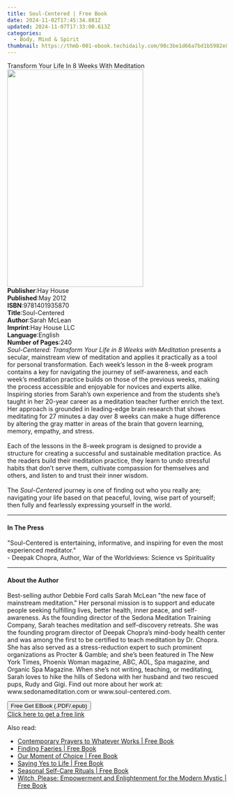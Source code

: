 ```yaml
---
title: Soul-Centered | Free Book
date: 2024-11-02T17:45:34.881Z
updated: 2024-11-07T17:33:00.613Z
categories:
  - Body, Mind & Spirit
thumbnail: https://thmb-001-ebook.techidaily.com/98c3be1d66a7bd1b5982e8a9e301f771f708dd69751f280668e4261aaf692f39.jpg
---
```

<main id="book-container">
  <div class="flex flex-col">
    <div class="book-brief flex-1 py-6 px-4 sm:p-6 md:py-10 md:px-8">
      <!-- brief-->
      <div class="book-brief-main">
        Transform Your Life In 8 Weeks With Meditation
      </div>
    </div>
    <div
      class="book-meta-info flex-1 grid gap-4 col-start-1 col-end-3 row-start-1 sm:mb-6 sm:grid-cols-4 lg:gap-6 lg:col-start-2 lg:row-end-6 lg:row-span-6 lg:mb-0"
    >
      <div
        class="book-meta-info-left place-content-center mt-4 p-4 text-sm leading-6 col-start-2 col-span-2 dark:text-slate-400"
      >
        <img
          class="w-full h-500 object-cover rounded-lg sm:h-255 sm:col-span-2 lg:col-span-full"
          src="https://img-001-ebook.techidaily.com/823b1a97389863ef6f8b9222359cf4671aa678c5fcadbc274660c51c7f1d5eb1.jpg"
          alt=""
          width="312"
          height="500"
        />
      </div>
      <div
        class="book-meta-info-right mt-2 col-start-1 row-start-2 col-span-3 self-center"
      >
        <!-- meta data  -->
        <div class="flex flex-col px-4 md:px-8">
          <div class="flex-1">
            <strong>Publisher</strong>:<span class="px-2">Hay House</span>
          </div>
          <div class="flex-1">
            <strong>Published</strong>:<span class="px-2">May 2012</span>
          </div>
          <div class="flex-1">
            <strong>ISBN</strong>:<span class="px-2">9781401935870</span>
          </div>
          <div class="flex-1">
            <strong>Title</strong>:<span class="px-2">Soul-Centered</span>
          </div>
          <div class="flex-1">
            <strong>Author</strong>:<span class="px-2">Sarah McLean</span>
          </div>
          <div class="flex-1">
            <strong>Imprint</strong>:<span class="px-2">Hay House LLC</span>
          </div>
          <div class="flex-1">
            <strong>Language</strong>:<span class="px-2">English</span>
          </div>
          <div class="flex-1">
            <strong>Number of Pages</strong>:<span class="px-2">240</span>
          </div>
        </div>
      </div>
    </div>
    <div class="book-description flex-1 py-6 px-4 sm:p-6 md:py-10 md:px-8">
      <div class="book-description-main">
        <div accordion-content="" id="description">
          <i>Soul-Centered: Transform Your Life in 8 Weeks with Meditation</i>
          presents a secular, mainstream view of meditation and applies it
          practically as a tool for personal transformation. Each week’s lesson
          in the 8-week program contains a key for navigating the journey of
          self-awareness, and each week’s meditation practice builds on those of
          the previous weeks, making the process accessible and enjoyable for
          novices and experts alike. Inspiring stories from Sarah’s own
          experience and from the students she’s taught in her 20-year career as
          a meditation teacher further enrich the text. Her approach is grounded
          in leading-edge brain research that shows meditating for 27 minutes a
          day over 8 weeks can make a huge difference by altering the gray
          matter in areas of the brain that govern learning, memory, empathy,
          and stress. <br /><br />Each of the lessons in the 8-week program is
          designed to provide a structure for creating a successful and
          sustainable meditation practice. As the readers build their meditation
          practice, they learn to undo stressful habits that don’t serve them,
          cultivate compassion for themselves and others, and listen to and
          trust their inner wisdom. <br /><br />The <i>Soul-Centered</i> journey
          is one of finding out who you really are; navigating your life based
          on that peaceful, loving, wise part of yourself; then fully and
          fearlessly expressing yourself in the world.
        </div>
        <div class="accordion-fader"></div>
      </div>
    </div>
    <div class="book-excerpts flex-1 py-6 px-4 sm:p-6 md:py-10 md:px-8">
      <!-- excerpts-->
      <div class="book-excerpts-main">
        <hr />
        <h4 class="placeholder placeholder-heading">
          <span>In The Press</span>
        </h4>
        <p>
          "Soul-Centered is entertaining, informative, and inspiring for even
          the most experienced meditator."<br />- Deepak Chopra, Author, War of
          the Worldviews: Science vs Spirituality
        </p>
      </div>
    </div>
    <div class="book-about-author flex-1 py-6 px-4 sm:p-6 md:py-10 md:px-8">
      <!-- about author-->
      <div class="book-main-author-main">
        <hr />
        <h4 class="placeholder placeholder-heading">
          <span>About the Author</span>
        </h4>
        <p>
          Best-selling author Debbie Ford calls Sarah McLean "the new face of
          mainstream meditation." Her personal mission is to support and educate
          people seeking fulfilling lives, better health, inner peace, and
          self-awareness. As the founding director of the Sedona Meditation
          Training Company, Sarah teaches meditation and self-discovery
          retreats. She was the founding program director of Deepak Chopra’s
          mind-body health center and was among the first to be certified to
          teach meditation by Dr. Chopra. She has also served as a
          stress-reduction expert to such prominent organizations as Procter
          &amp; Gamble; and she’s been featured in The New York Times, Phoenix
          Woman magazine, ABC, AOL, Spa magazine, and Organic Spa Magazine. When
          she’s not writing, teaching, or meditating, Sarah loves to hike the
          hills of Sedona with her husband and two rescued pups, Rudy and Gigi.
          Find out more about her work at: www.sedonameditation.com or
          www.soul-centered.com.
        </p>
      </div>
    </div>
    <div class="book-free-get flex-1 py-6 px-4 sm:p-6 md:py-10 md:px-8">
      <button
        id="btn-free-get"
        class="bg-blue-500 hover:bg-blue-700 text-white font-bold py-2 px-4 rounded"
      >
        Free Get EBook (.PDF/.epub)
      </button>
      <div id="countdown-display" class="px-2 text-lg mt-2"></div>
      <a
        id="free-link"
        class="hidden bg-blue-500 hover:bg-blue-700 text-white font-bold py-2 px-4 rounded"
        href="https://www.ebooks.com/en-us/book/96317608/soul-centered/sarah-mclean/"
        target="_blank"
        >Click here to get a free link</a
      >
    </div>
    <script>
      let countdownTime = 0;
      let countdownInterval = null;
      document
        .getElementById('btn-free-get')
        .addEventListener('click', startCountdown);
      function startCountdown() {
        countdownTime = new Date().getTime() + 60000 * 3;
        countdownInterval = setInterval(updateCountdown, 1000);
        document.getElementById('btn-free-get').disabled = true;
        document
          .getElementById('btn-free-get')
          .classList.add('bg-gray-500', 'cursor-not-allowed');
      }
      function updateCountdown() {
        let currentTime = new Date().getTime();
        let timeLeft = countdownTime - currentTime;
        let secondsLeft = Math.floor(timeLeft / 1000);
        document.getElementById('countdown-display').innerHTML =
          `Remaining time: ${secondsLeft} seconds.`;
        if (secondsLeft <= 0) {
          clearInterval(countdownInterval);
          document.getElementById('btn-free-get').classList.add('hidden');
          document.getElementById('free-link').classList.remove('hidden');
          document.getElementById('countdown-display').innerHTML = '';
        }
      }
    </script>
  </div>
</main>

<ins class="adsbygoogle"
      style="display:block"
      data-ad-client="ca-pub-7571918770474297"
      data-ad-slot="8358498916"
      data-ad-format="auto"
      data-full-width-responsive="true"></ins>
    

<span class="atpl-alsoreadstyle">Also read:</span>
<div><ul>
<li><a href="https://novels-ebooks.techidaily.com/209939372-9781982154684-contemporary-prayers-to-whatever-works/"><u>Contemporary Prayers to Whatever Works | Free Book</u></a></li>
<li><a href="https://novels-ebooks.techidaily.com/209939413-9781982150273-finding-faeries/"><u>Finding Faeries | Free Book</u></a></li>
<li><a href="https://novels-ebooks.techidaily.com/209939379-9781982154233-our-moment-of-choice/"><u>Our Moment of Choice | Free Book</u></a></li>
<li><a href="https://novels-ebooks.techidaily.com/209940611-9781734426533-saying-yes-to-life/"><u>Saying Yes to Life | Free Book</u></a></li>
<li><a href="https://novels-ebooks.techidaily.com/209939416-9781982152208-seasonal-self-care-rituals/"><u>Seasonal Self-Care Rituals | Free Book</u></a></li>
<li><a href="https://novels-ebooks.techidaily.com/209940375-9780008406332-witch-please-empowerment-and-enlightenment-for-the-modern-mystic/"><u>Witch, Please: Empowerment and Enlightenment for the Modern Mystic | Free Book</u></a></li>
</ul></div>


